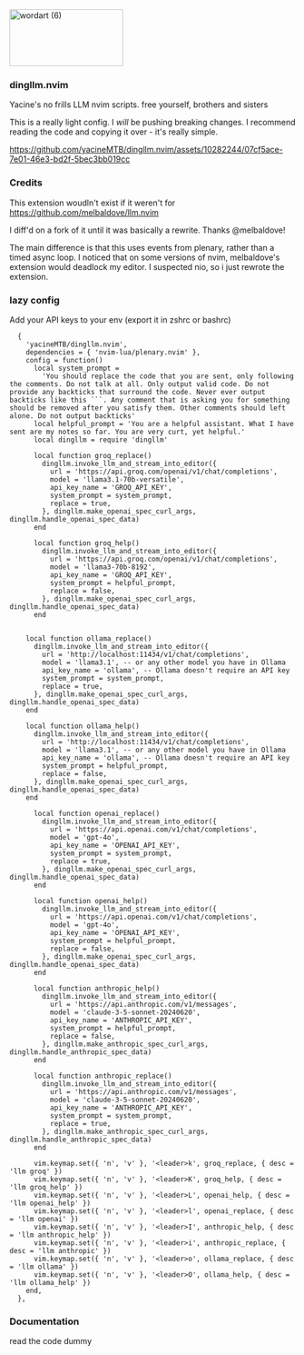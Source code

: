 <img src="https://github.com/yacineMTB/dingllm.nvim/assets/10282244/d03ef83d-a5ee-4ddb-928f-742172f3c80c" alt="wordart (6)" style="width:200px;height:100px;">

### dingllm.nvim
Yacine's no frills LLM nvim scripts. free yourself, brothers and sisters

This is a really light config. I *will* be pushing breaking changes. I recommend reading the code and copying it over - it's really simple.

https://github.com/yacineMTB/dingllm.nvim/assets/10282244/07cf5ace-7e01-46e3-bd2f-5bec3bb019cc


### Credits
This extension woudln't exist if it weren't for https://github.com/melbaldove/llm.nvim

I diff'd on a fork of it until it was basically a rewrite. Thanks @melbaldove!

The main difference is that this uses events from plenary, rather than a timed async loop. I noticed that on some versions of nvim, melbaldove's extension would deadlock my editor. I suspected nio, so i just rewrote the extension. 

### lazy config
Add your API keys to your env (export it in zshrc or bashrc) 

```
  {
    'yacineMTB/dingllm.nvim',
    dependencies = { 'nvim-lua/plenary.nvim' },
    config = function()
      local system_prompt =
        'You should replace the code that you are sent, only following the comments. Do not talk at all. Only output valid code. Do not provide any backticks that surround the code. Never ever output backticks like this ```. Any comment that is asking you for something should be removed after you satisfy them. Other comments should left alone. Do not output backticks'
      local helpful_prompt = 'You are a helpful assistant. What I have sent are my notes so far. You are very curt, yet helpful.'
      local dingllm = require 'dingllm'

      local function groq_replace()
        dingllm.invoke_llm_and_stream_into_editor({
          url = 'https://api.groq.com/openai/v1/chat/completions',
          model = 'llama3.1-70b-versatile',
          api_key_name = 'GROQ_API_KEY',
          system_prompt = system_prompt,
          replace = true,
        }, dingllm.make_openai_spec_curl_args, dingllm.handle_openai_spec_data)
      end

      local function groq_help()
        dingllm.invoke_llm_and_stream_into_editor({
          url = 'https://api.groq.com/openai/v1/chat/completions',
          model = 'llama3-70b-8192',
          api_key_name = 'GROQ_API_KEY',
          system_prompt = helpful_prompt,
          replace = false,
        }, dingllm.make_openai_spec_curl_args, dingllm.handle_openai_spec_data)
      end


    local function ollama_replace()
      dingllm.invoke_llm_and_stream_into_editor({
        url = 'http://localhost:11434/v1/chat/completions',
        model = 'llama3.1', -- or any other model you have in Ollama
        api_key_name = 'ollama', -- Ollama doesn't require an API key
        system_prompt = system_prompt,
        replace = true,
      }, dingllm.make_openai_spec_curl_args, dingllm.handle_openai_spec_data)
    end

    local function ollama_help()
      dingllm.invoke_llm_and_stream_into_editor({
        url = 'http://localhost:11434/v1/chat/completions',
        model = 'llama3.1', -- or any other model you have in Ollama
        api_key_name = 'ollama', -- Ollama doesn't require an API key
        system_prompt = helpful_prompt,
        replace = false,
      }, dingllm.make_openai_spec_curl_args, dingllm.handle_openai_spec_data)
    end

      local function openai_replace()
        dingllm.invoke_llm_and_stream_into_editor({
          url = 'https://api.openai.com/v1/chat/completions',
          model = 'gpt-4o',
          api_key_name = 'OPENAI_API_KEY',
          system_prompt = system_prompt,
          replace = true,
        }, dingllm.make_openai_spec_curl_args, dingllm.handle_openai_spec_data)
      end

      local function openai_help()
        dingllm.invoke_llm_and_stream_into_editor({
          url = 'https://api.openai.com/v1/chat/completions',
          model = 'gpt-4o',
          api_key_name = 'OPENAI_API_KEY',
          system_prompt = helpful_prompt,
          replace = false,
        }, dingllm.make_openai_spec_curl_args, dingllm.handle_openai_spec_data)
      end

      local function anthropic_help()
        dingllm.invoke_llm_and_stream_into_editor({
          url = 'https://api.anthropic.com/v1/messages',
          model = 'claude-3-5-sonnet-20240620',
          api_key_name = 'ANTHROPIC_API_KEY',
          system_prompt = helpful_prompt,
          replace = false,
        }, dingllm.make_anthropic_spec_curl_args, dingllm.handle_anthropic_spec_data)
      end

      local function anthropic_replace()
        dingllm.invoke_llm_and_stream_into_editor({
          url = 'https://api.anthropic.com/v1/messages',
          model = 'claude-3-5-sonnet-20240620',
          api_key_name = 'ANTHROPIC_API_KEY',
          system_prompt = system_prompt,
          replace = true,
        }, dingllm.make_anthropic_spec_curl_args, dingllm.handle_anthropic_spec_data)
      end

      vim.keymap.set({ 'n', 'v' }, '<leader>k', groq_replace, { desc = 'llm groq' })
      vim.keymap.set({ 'n', 'v' }, '<leader>K', groq_help, { desc = 'llm groq_help' })
      vim.keymap.set({ 'n', 'v' }, '<leader>L', openai_help, { desc = 'llm openai_help' })
      vim.keymap.set({ 'n', 'v' }, '<leader>l', openai_replace, { desc = 'llm openai' })
      vim.keymap.set({ 'n', 'v' }, '<leader>I', anthropic_help, { desc = 'llm anthropic_help' })
      vim.keymap.set({ 'n', 'v' }, '<leader>i', anthropic_replace, { desc = 'llm anthropic' })
      vim.keymap.set({ 'n', 'v' }, '<leader>o', ollama_replace, { desc = 'llm ollama' })
      vim.keymap.set({ 'n', 'v' }, '<leader>O', ollama_help, { desc = 'llm ollama_help' })
    end,
  },

```

### Documentation

read the code dummy
